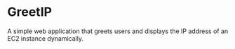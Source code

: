 # GreetIP
A simple web application that greets users and displays the IP address of an EC2 instance dynamically.
